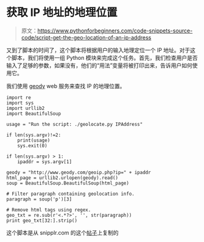 # 获取 IP 地址的地理位置

> 原文：<https://www.pythonforbeginners.com/code-snippets-source-code/script-get-the-geo-location-of-an-ip-address>

又到了脚本的时间了，这个脚本将根据用户的输入地理定位一个 IP 地址。对于这个脚本，我们将使用一组 Python 模块来完成这个任务。首先，我们检查用户是否输入了足够的参数，如果没有，他们的“用法”变量将被打印出来，告诉用户如何使用它。

我们使用 [geody](http://www.geody.com/ "geody") web 服务来查找 IP 的地理位置。

```
import re
import sys
import urllib2
import BeautifulSoup

usage = "Run the script: ./geolocate.py IPAddress"

if len(sys.argv)!=2:
    print(usage)
    sys.exit(0)

if len(sys.argv) > 1:
    ipaddr = sys.argv[1]

geody = "http://www.geody.com/geoip.php?ip=" + ipaddr
html_page = urllib2.urlopen(geody).read()
soup = BeautifulSoup.BeautifulSoup(html_page)

# Filter paragraph containing geolocation info.
paragraph = soup('p')[3]

# Remove html tags using regex.
geo_txt = re.sub(r'<.*?>', '', str(paragraph))
print geo_txt[32:].strip() 
```

这个脚本是从 snipplr.com 的这个[帖子](http://snipplr.com/view/55465/geoipy-a-simple-ip-geolocation-python-script/ "geoip")上复制的
